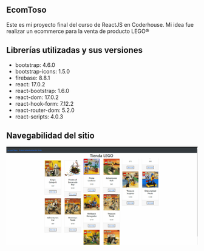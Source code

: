 ## EcomToso

Este es mi proyecto final del curso de ReactJS en Coderhouse.
Mi idea fue realizar un ecommerce para la venta de producto LEGO®

## Librerías utilizadas y sus versiones

- bootstrap: 4.6.0
- bootstrap-icons: 1.5.0
- firebase: 8.8.1
- react: 17.0.2
- react-bootstrap: 1.6.0
- react-dom: 17.0.2
- react-hook-form: 7.12.2
- react-router-dom: 5.2.0
- react-scripts: 4.0.3

## Navegabilidad del sitio

![](Navegabilidad.gif)

